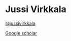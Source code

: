 # Jussi Virkkala

[@jussivirkkala](https://twitter.com/jussivirkkala)

[Google scholar](https://scholar.google.fi/citations?user=sDpNYGsAAAAJ)